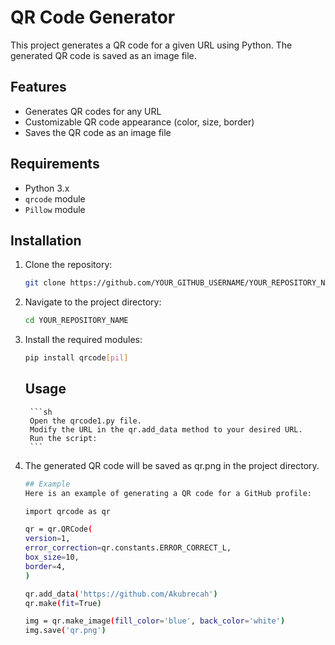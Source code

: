 # QR Code Generator

This project generates a QR code for a given URL using Python. The generated QR code is saved as an image file.

## Features

- Generates QR codes for any URL
- Customizable QR code appearance (color, size, border)
- Saves the QR code as an image file

## Requirements

- Python 3.x
- `qrcode` module
- `Pillow` module

## Installation

1. Clone the repository:
   ```sh
   git clone https://github.com/YOUR_GITHUB_USERNAME/YOUR_REPOSITORY_NAME.git
   ```
2. Navigate to the project directory:
   ```sh
   cd YOUR_REPOSITORY_NAME
   ```
3. Install the required modules:
     ```sh
    pip install qrcode[pil]
     ```
    ## Usage
        ```sh
        Open the qrcode1.py file.
        Modify the URL in the qr.add_data method to your desired URL.
        Run the script:
        ```

4. The generated QR code will be saved as qr.png in the project directory.
    ```sh
    ## Example
    Here is an example of generating a QR code for a GitHub profile:

    import qrcode as qr

    qr = qr.QRCode(
    version=1,
    error_correction=qr.constants.ERROR_CORRECT_L,
    box_size=10,
    border=4,
    )

    qr.add_data('https://github.com/Akubrecah')
    qr.make(fit=True)

    img = qr.make_image(fill_color='blue', back_color='white')
    img.save('qr.png')
    ```

